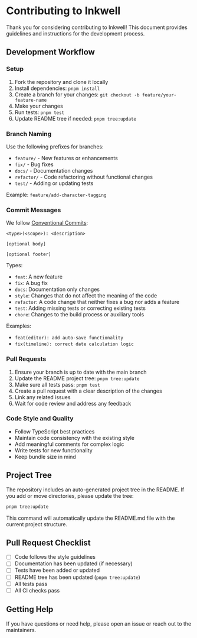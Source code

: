 # Contributing to Inkwell

Thank you for considering contributing to Inkwell! This document provides guidelines and instructions for the development process.

## Development Workflow

### Setup

1. Fork the repository and clone it locally
2. Install dependencies: `pnpm install`
3. Create a branch for your changes: `git checkout -b feature/your-feature-name`
4. Make your changes
5. Run tests: `pnpm test`
6. Update README tree if needed: `pnpm tree:update`

### Branch Naming

Use the following prefixes for branches:

- `feature/` - New features or enhancements
- `fix/` - Bug fixes
- `docs/` - Documentation changes
- `refactor/` - Code refactoring without functional changes
- `test/` - Adding or updating tests

Example: `feature/add-character-tagging`

### Commit Messages

We follow [Conventional Commits](https://www.conventionalcommits.org/):

```
<type>(<scope>): <description>

[optional body]

[optional footer]
```

Types:

- `feat`: A new feature
- `fix`: A bug fix
- `docs`: Documentation only changes
- `style`: Changes that do not affect the meaning of the code
- `refactor`: A code change that neither fixes a bug nor adds a feature
- `test`: Adding missing tests or correcting existing tests
- `chore`: Changes to the build process or auxiliary tools

Examples:

- `feat(editor): add auto-save functionality`
- `fix(timeline): correct date calculation logic`

### Pull Requests

1. Ensure your branch is up to date with the main branch
2. Update the README project tree: `pnpm tree:update`
3. Make sure all tests pass: `pnpm test`
4. Create a pull request with a clear description of the changes
5. Link any related issues
6. Wait for code review and address any feedback

### Code Style and Quality

- Follow TypeScript best practices
- Maintain code consistency with the existing style
- Add meaningful comments for complex logic
- Write tests for new functionality
- Keep bundle size in mind

## Project Tree

The repository includes an auto-generated project tree in the README. If you add or move directories, please update the tree:

```bash
pnpm tree:update
```

This command will automatically update the README.md file with the current project structure.

## Pull Request Checklist

- [ ] Code follows the style guidelines
- [ ] Documentation has been updated (if necessary)
- [ ] Tests have been added or updated
- [ ] README tree has been updated (`pnpm tree:update`)
- [ ] All tests pass
- [ ] All CI checks pass

## Getting Help

If you have questions or need help, please open an issue or reach out to the maintainers.

